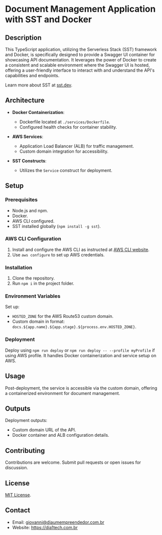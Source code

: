 # Document Management Application with SST and Docker

## Description

This TypeScript application, utilizing the Serverless Stack (SST) framework and Docker, is specifically designed to provide a Swagger UI container for showcasing API documentation. It leverages the power of Docker to create a consistent and scalable environment where the Swagger UI is hosted, offering a user-friendly interface to interact with and understand the API's capabilities and endpoints.

Learn more about SST at [sst.dev](https://sst.dev).

## Architecture

- **Docker Containerization**:
  - Dockerfile located at `./services/Dockerfile`.
  - Configured health checks for container stability.

- **AWS Services**:
  - Application Load Balancer (ALB) for traffic management.
  - Custom domain integration for accessibility.

- **SST Constructs**:
  - Utilizes the `Service` construct for deployment.

## Setup

### Prerequisites

- Node.js and npm.
- Docker.
- AWS CLI configured.
- SST installed globally (`npm install -g sst`).

### AWS CLI Configuration

1. Install and configure the AWS CLI as instructed at [AWS CLI website](https://aws.amazon.com/cli/).
2. Use `aws configure` to set up AWS credentials.

### Installation

1. Clone the repository.
2. Run `npm i` in the project folder.

### Environment Variables

Set up:
- `HOSTED_ZONE` for the AWS Route53 custom domain.
- Custom domain in format: `docs.${app.name}.${app.stage}.${process.env.HOSTED_ZONE}`.

### Deployment

Deploy using `npm run deploy` or `npm run deploy -- --profile myProfile` if using AWS profile. It handles Docker containerization and service setup on AWS.

## Usage

Post-deployment, the service is accessible via the custom domain, offering a containerized environment for document management.

## Outputs

Deployment outputs:
- Custom domain URL of the API.
- Docker container and ALB configuration details.

## Contributing

Contributions are welcome. Submit pull requests or open issues for discussion.

## License

[MIT License](https://opensource.org/licenses/MIT).

## Contact

- Email: giovanni@diaumempreendedor.com.br
- Website: https://dia1tech.com.br
